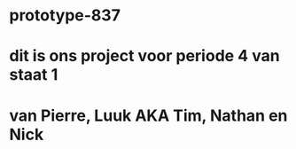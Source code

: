 # prototype-837
# dit is ons project voor periode 4 van staat 1
# van Pierre, Luuk AKA Tim, Nathan en Nick

